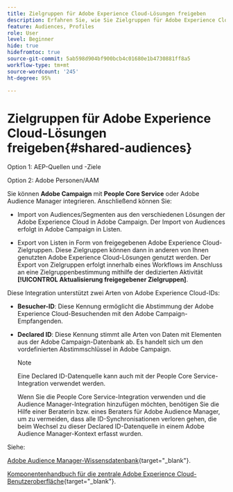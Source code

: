```yaml
---
title: Zielgruppen für Adobe Experience Cloud-Lösungen freigeben
description: Erfahren Sie, wie Sie Zielgruppen für Adobe Experience Cloud-Lösungen freigeben können
feature: Audiences, Profiles
role: User
level: Beginner
hide: true
hidefromtoc: true
source-git-commit: 5ab598d904bf900bcb4c01680e1b4730881ff8a5
workflow-type: tm+mt
source-wordcount: '245'
ht-degree: 95%

---
```


# Zielgruppen für Adobe Experience Cloud-Lösungen freigeben{#shared-audiences}

Option 1: AEP-Quellen und -Ziele

Option 2: Adobe Personen/AAM

Sie können **Adobe Campaign** mit **People Core Service** oder Adobe Audience Manager integrieren. Anschließend können Sie:

* Import von Audiences/Segmenten aus den verschiedenen Lösungen der Adobe Experience Cloud in Adobe Campaign. Der Import von Audiences erfolgt in Adobe Campaign in Listen.

* Export von Listen in Form von freigegebenen Adobe Experience Cloud-Zielgruppen. Diese Zielgruppen können dann in anderen von Ihnen genutzten Adobe Experience Cloud-Lösungen genutzt werden. Der Export von Zielgruppen erfolgt innerhalb eines Workflows im Anschluss an eine Zielgruppenbestimmung mithilfe der dedizierten Aktivität **[!UICONTROL Aktualisierung freigegebener Zielgruppen]**.

Diese Integration unterstützt zwei Arten von Adobe Experience Cloud-IDs:

* **Besucher-ID**: Diese Kennung ermöglicht die Abstimmung der Adobe Experience Cloud-Besuchenden mit den Adobe Campaign-Empfangenden.
* **Declared ID**: Diese Kennung stimmt alle Arten von Daten mit Elementen aus der Adobe Campaign-Datenbank ab. Es handelt sich um den vordefinierten Abstimmschlüssel in Adobe Campaign.

  >[!NOTE]
  >
  > Eine Declared ID-Datenquelle kann auch mit der People Core Service-Integration verwendet werden.
  >
  >Wenn Sie die People Core Service-Integration verwenden und die Audience Manager-Integration hinzufügen möchten, benötigen Sie die Hilfe einer Beraterin bzw. eines Beraters für Adobe Audience Manager, um zu vermeiden, dass alle ID-Synchronisationen verloren gehen, die beim Wechsel zu dieser Declared ID-Datenquelle in einem Adobe Audience Manager-Kontext erfasst wurden.

Siehe:

[Adobe Audience Manager-Wissensdatenbank](https://experienceleague.adobe.com/docs/experience-cloud-kcs/kbarticles/KA-16471.html?lang=de){target="_blank"}.

[Komponentenhandbuch für die zentrale Adobe Experience Cloud-Benutzeroberfläche](https://experienceleague.adobe.com/docs/core-services/interface/services/audiences/audience-library.html?lang=de){target="_blank"}.
